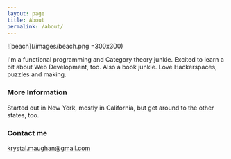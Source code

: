 ```yaml
---
layout: page
title: About
permalink: /about/
---
```


![beach](/images/beach.png =300x300)

I'm a functional programming and Category theory junkie. Excited to learn a bit about Web Development, too.
Also a book junkie. Love Hackerspaces, puzzles and making.  

### More Information

Started out in New York, mostly in California, but get around to the other states, too. 

### Contact me

[krystal.maughan@gmail.com](mailto:email@domain.com)
